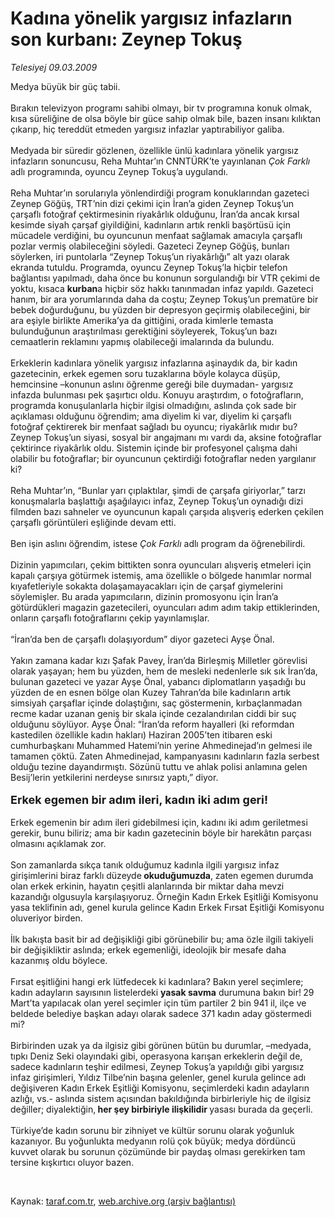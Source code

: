 # Kadına yönelik yargısız infazların son kurbanı: Zeynep Tokuş

*Telesiyej 09.03.2009*

<div class="taraf_structure_2col_1zq">
<div class="margen_n">



 <p>Medya büyük bir güç tabii. <br/><br/>Bırakın televizyon programı sahibi olmayı, bir tv programına konuk olmak, kısa süreliğine de olsa böyle bir güce sahip olmak bile, bazen insanı kılıktan çıkarıp, hiç tereddüt etmeden yargısız infazlar yaptırabiliyor galiba. <br/><br/>Medyada bir süredir gözlenen, özellikle ünlü kadınlara yönelik yargısız infazların sonuncusu, Reha Muhtar’ın CNNTÜRK’te yayınlanan <i>Çok Farklı</i> adlı programında, oyuncu Zeynep Tokuş’a uygulandı. <br/><br/>Reha Muhtar’ın sorularıyla yönlendirdiği program konuklarından gazeteci Zeynep Göğüş, TRT’nin dizi çekimi için İran’a giden Zeynep Tokuş’un çarşaflı fotoğraf çektirmesinin riyakârlık olduğunu, İran’da ancak kırsal kesimde siyah çarşaf giyildiğini, kadınların artık renkli başörtüsü için mücadele verdiğini, bu oyuncunun menfaat sağlamak amacıyla çarşaflı pozlar vermiş olabileceğini söyledi. Gazeteci Zeynep Göğüş, bunları söylerken, iri puntolarla “Zeynep Tokuş’un riyakârlığı” alt yazı olarak ekranda tutuldu. Programda, oyuncu Zeynep Tokuş’la hiçbir telefon bağlantısı yapılmadı, daha önce bu konunun sorgulandığı bir VTR çekimi de yoktu, kısaca <b>kurban</b>a hiçbir söz hakkı tanınmadan infaz yapıldı. Gazeteci hanım, bir ara yorumlarında daha da coştu; Zeynep Tokuş’un prematüre bir bebek doğurduğunu, bu yüzden bir depresyon geçirmiş olabileceğini, bir ara eşiyle birlikte Amerika’ya da gittiğini, orada kimlerle temasta bulunduğunun araştırılması gerektiğini söyleyerek, Tokuş’un bazı cemaatlerin reklamını yapmış olabileceği imalarında da bulundu. <br/><br/>Erkeklerin kadınlara yönelik yargısız infazlarına aşinaydık da, bir kadın gazetecinin, erkek egemen soru tuzaklarına böyle kolayca düşüp, hemcinsine –konunun aslını öğrenme gereği bile duymadan- yargısız infazda bulunması pek şaşırtıcı oldu. Konuyu araştırdım, o fotoğrafların, programda konuşulanlarla hiçbir ilgisi olmadığını, aslında çok sade bir açıklaması olduğunu öğrendim; ama diyelim ki var, diyelim ki çarşaflı fotoğraf çektirerek bir menfaat sağladı bu oyuncu; riyakârlık mıdır bu? Zeynep Tokuş’un siyasi, sosyal bir angajmanı mı vardı da, aksine fotoğraflar çektirince riyakârlık oldu. Sistemin içinde bir profesyonel çalışma dahi olabilir bu fotoğraflar; bir oyuncunun çektirdiği fotoğraflar neden yargılanır ki? <br/><br/>Reha Muhtar’ın, “Bunlar yarı çıplaktılar, şimdi de çarşafa giriyorlar,” tarzı konuşmalarla başlattığı aşağılayıcı infaz, Zeynep Tokuş’un oynadığı dizi filmden bazı sahneler ve oyuncunun kapalı çarşıda alışveriş ederken çekilen çarşaflı görüntüleri eşliğinde devam etti. <br/><br/>Ben işin aslını öğrendim, istese <i>Çok Farklı</i> adlı program da öğrenebilirdi. <br/><br/>Dizinin yapımcıları, çekim bittikten sonra oyuncuları alışveriş etmeleri için kapalı çarşıya götürmek istemiş, ama özellikle o bölgede hanımlar normal kıyafetleriyle sokakta dolaşamayacakları için de çarşaf giymelerini söylemişler. Bu arada yapımcıların, dizinin promosyonu için İran’a götürdükleri magazin gazetecileri, oyuncuları adım adım takip ettiklerinden, onların çarşaflı fotoğraflarını çekip yayınlamışlar. <br/><br/>“İran’da ben de çarşaflı dolaşıyordum” diyor gazeteci Ayşe Önal. <br/><br/>Yakın zamana kadar kızı Şafak Pavey, İran’da Birleşmiş Milletler görevlisi olarak yaşayan; hem bu yüzden, hem de mesleki nedenlerle sık sık İran’da, bulunan gazeteci ve yazar Ayşe Önal, yabancı diplomatların yaşadığı bu yüzden de en esnen bölge olan Kuzey Tahran’da bile kadınların artık simsiyah çarşaflar içinde dolaştığını, saç göstermenin, kırbaçlanmadan recme kadar uzanan geniş bir skala içinde cezalandırılan ciddi bir suç olduğunu söylüyor. Ayşe Önal: “İran’da reform hayalleri (ki reformdan kastedilen özellikle kadın hakları) Haziran 2005’ten itibaren eski cumhurbaşkanı Muhammed Hatemi’nin yerine Ahmedinejad’ın gelmesi ile tamamen çöktü. Zaten Ahmedinejad, kampanyasını kadınların fazla serbest olduğu tezine dayandırmıştı. Sözünü tuttu ve ahlak polisi anlamına gelen Besij’lerin yetkilerini nerdeyse sınırsız yaptı,” diyor. <b><br/><br/><font size="4">Erkek egemen bir adım ileri, kadın iki adım geri! </font></b><br/><br/>Erkek egemenin bir adım ileri gidebilmesi için, kadını iki adım geriletmesi gerekir, bunu biliriz; ama bir kadın gazetecinin böyle bir harekâtın parçası olmasını açıklamak zor. <br/><br/>Son zamanlarda sıkça tanık olduğumuz kadınla ilgili yargısız infaz girişimlerini biraz farklı düzeyde<b> okuduğumuzda</b>, zaten egemen<b> </b>durumda olan erkek erkinin, hayatın çeşitli alanlarında bir miktar daha mevzi kazandığı olgusuyla karşılaşıyoruz. Örneğin Kadın Erkek Eşitliği Komisyonu yasa teklifinin adı, genel kurula gelince Kadın Erkek Fırsat Eşitliği Komisyonu oluveriyor birden. <br/><br/>İlk bakışta basit bir ad değişikliği gibi görünebilir bu; ama özle ilgili takiyeli bir değişikliktir aslında; erkek egemenliği, ideolojik bir mesafe daha kazanmış oldu böylece. <br/><br/>Fırsat eşitliğini hangi erk lütfedecek ki kadınlara? Bakın yerel seçimlere; kadın adayların sayısının listelerdeki <b>yasak savma</b> durumuna bakın bir!<b> </b>29 Mart’ta yapılacak olan yerel seçimler için tüm partiler 2 bin 941 il, ilçe ve beldede belediye başkan adayı olarak sadece 371 kadın aday göstermedi mi? <br/><br/>Birbirinden uzak ya da ilgisiz gibi görünen bütün bu durumlar, –medyada, tıpkı Deniz Seki olayındaki gibi, operasyona karışan erkeklerin değil de, sadece kadınların teşhir edilmesi, Zeynep Tokuş’a yapıldığı gibi yargısız infaz girişimleri, Yıldız Tilbe’nin başına gelenler, genel kurula gelince adı değişiveren Kadın Erkek Eşitliği Komisyonu, seçimlerdeki kadın adayların azlığı, vs.- aslında sistem açısından bakıldığında birbirleriyle hiç de ilgisiz değiller; diyalektiğin,<b> her şey birbiriyle ilişkilidir </b>yasası burada da geçerli. <br/><br/>Türkiye’de kadın sorunu bir zihniyet ve kültür sorunu olarak yoğunluk kazanıyor. Bu yoğunlukta medyanın rolü çok büyük; medya dördüncü kuvvet olarak bu sorunun çözümünde bir paydaş olması gerekirken tam tersine kışkırtıcı oluyor bazen. </p>

<br/>


<div id="taraf_not">
</div>

</div>


</div>

Kaynak: [taraf.com.tr](http://www.taraf.com.tr:80/makale/4402.htm), [web.archive.org (arşiv bağlantısı)](http://web.archive.org/web/20090316084714/http://www.taraf.com.tr:80/makale/4402.htm)
